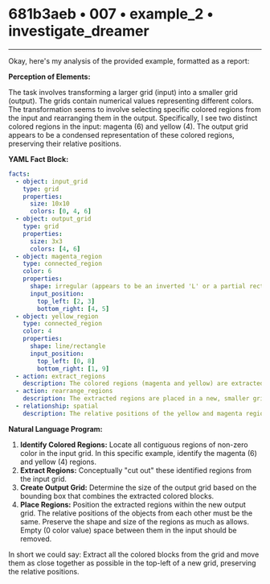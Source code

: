 # 681b3aeb • 007 • example_2 • investigate_dreamer

---
Okay, here's my analysis of the provided example, formatted as a report:

**Perception of Elements:**

The task involves transforming a larger grid (input) into a smaller grid (output). The grids contain numerical values representing different colors. The transformation seems to involve selecting specific colored regions from the input and rearranging them in the output. Specifically, I see two distinct colored regions in the input: magenta (6) and yellow (4). The output grid appears to be a condensed representation of these colored regions, preserving their relative positions.

**YAML Fact Block:**



```yaml
facts:
  - object: input_grid
    type: grid
    properties:
      size: 10x10
      colors: [0, 4, 6]
  - object: output_grid
    type: grid
    properties:
      size: 3x3
      colors: [4, 6]
  - object: magenta_region
    type: connected_region
    color: 6
    properties:
      shape: irregular (appears to be an inverted 'L' or a partial rectangle)
      input_position:
        top_left: [2, 3]
        bottom_right: [4, 5]
  - object: yellow_region
    type: connected_region
    color: 4
    properties:
      shape: line/rectangle
      input_position:
        top_left: [0, 8]
        bottom_right: [1, 9]
  - action: extract_regions
    description: The colored regions (magenta and yellow) are extracted from the input grid.
  - action: rearrange_regions
    description: The extracted regions are placed in a new, smaller grid, maintaining some relative positioning.
  - relationship: spatial
    description: The relative positions of the yellow and magenta regions in the output grid somewhat correspond to their positions in the input, although scaled and without empty space.
```



**Natural Language Program:**

1.  **Identify Colored Regions:** Locate all contiguous regions of non-zero color in the input grid. In this specific example, identify the magenta (6) and yellow (4) regions.
2.  **Extract Regions:**  Conceptually "cut out" these identified regions from the input grid.
3.  **Create Output Grid:** Determine the size of the output grid based on the bounding box that combines the extracted colored blocks.
4.  **Place Regions:** Position the extracted regions within the new output grid. The relative positions of the objects from each other must be the same. Preserve the shape and size of the regions as much as allows. Empty (0 color value) space between them in the input should be removed.

In short we could say: Extract all the colored blocks from the grid and move them as close together as possible in the top-left of a new grid, preserving the relative positions.

